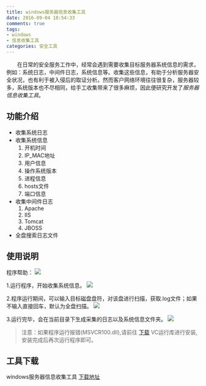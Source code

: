```yaml
---
title: windows服务器信息收集工具
date: 2016-09-04 18:54:33
comments: true
tags: 
- windows
- 信息收集工具
categories: 安全工具
---
```


　　在日常的安全服务工作中，经常会遇到需要收集目标服务器系统信息的需求，例如：系统日志，中间件日志，系统信息等。收集这些信息，有助于分析服务器安全状况，也有利于被入侵后的取证分析。然而客户网络环境往往很复杂，服务器较多，系统版本也不尽相同，给手工收集带来了很多麻烦，因此便研究开发了*服务器信息收集工具*。
<!-- more -->
## 功能介绍

* 收集系统日志
* 收集系统信息
	1. 开机时间
	2. IP_MAC地址
	3. 用户信息
	4. 操作系统版本
	5. 进程信息
	6. hosts文件
	7. 端口信息
* 收集中间件日志
	1. Apache
	2. IIS
	3. Tomcat
	4. JBOSS
* 全盘搜索日志文件

## 使用说明
程序帮助：
![](/upload_image/20160905/001.png)

1.运行程序，开始收集系统信息。
![](/upload_image/20160905/002.png)

2.程序运行期间，可以输入目标磁盘盘符，对该盘进行扫描，获取.log文件；如果不输入直接回车，默认为全盘扫描。
![](/upload_image/20160905/003.png)

3.运行完毕，会在当前目录下生成采集的日志以及系统信息文件夹。
![](/upload_image/20160905/004.png)


>注意：如果程序运行报错(MSVCR100.dll),请前往 [下载](https://github.com/tengzhangchao/Windows_Packages/raw/master/VC%2B%2B%20Redist/2010_vcredist_x64.exe) VC运行库进行安装,安装完成后再次运行程序即可。


## 工具下载

windows服务器信息收集工具 [下载地址](https://github.com/tengzhangchao/InForMation)

